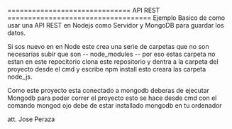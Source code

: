 ============================== API REST ===================================
Ejemplo Basico de como usar una API REST en  Nodejs como Servidor y 
MongoDB para guardar los datos. 

Si sos nuevo en en Node este crea una serie de carpetas que no son necesarias
subir que son -- node_modules -- por eso estas carpeta no estan en este
repocitorio clona este repositorio y dentra a la carpeta del proyecto desde 
el cmd y escribe npm install esto creara las carpeta node_js.

Como este proyecto esta conectado a mongodb deberas de ejecutar Mongodb para
poder correr el proyecto esto se hace desde cmd con el comando mongod ojo 
debe de estar installado mongodb en tu ordenador

att. Jose Peraza 